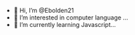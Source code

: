 - 👋 Hi, I’m @Ebolden21
- 👀 I’m interested in computer language ...
- 🌱 I’m currently learning Javascript...

<!---
Ebolden21/Ebolden21 is a ✨ special ✨ repository because its `README.md` (this file) appears on your GitHub profile.
You can click the Preview link to take a look at your changes.
--->
